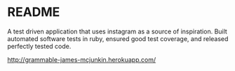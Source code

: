 # README

A test driven application that uses instagram as a source of inspiration. Built automated software tests in ruby, ensured good test coverage, and released perfectly tested code.

http://grammable-james-mcjunkin.herokuapp.com/
